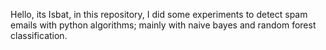 Hello, its Isbat, in this repository, I did some experiments to detect spam emails with python algorithms; mainly with naive bayes and random forest classification. 
